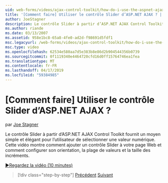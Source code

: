 ```yaml
---
uid: web-forms/videos/ajax-control-toolkit/how-do-i-use-the-aspnet-ajax-slider-control
title: '[Comment faire] Utiliser le contrôle Slider d’ASP.NET AJAX ? | Microsoft Docs'
author: JoeStagner
description: Le contrôle Slider à partir d’ASP.NET AJAX Control Toolkit fournit un moyen simple et élégant pour l’utilisateur de sélectionner une valeur numérique. Cette vidéo montre comment ad...
ms.author: riande
ms.date: 03/13/2007
ms.assetid: 958e1bc8-65a8-4fe0-ad2d-f98691d5fdf1
msc.legacyurl: /web-forms/videos/ajax-control-toolkit/how-do-i-use-the-aspnet-ajax-slider-control
msc.type: video
ms.openlocfilehash: 62534e580aa7d5e383b8e86d2b904544356b0739
ms.sourcegitcommit: 0f1119340e4464720cfd16d0ff15764746ea1fea
ms.translationtype: MT
ms.contentlocale: fr-FR
ms.lasthandoff: 04/17/2019
ms.locfileid: "59384985"
---
```

# <a name="how-do-i-use-the-aspnet-ajax-slider-control"></a>[Comment faire] Utiliser le contrôle Slider d’ASP.NET AJAX ?

par [Joe Stagner](https://github.com/JoeStagner)

Le contrôle Slider à partir d’ASP.NET AJAX Control Toolkit fournit un moyen simple et élégant pour l’utilisateur de sélectionner une valeur numérique. Cette vidéo montre comment ajouter un contrôle Slider à votre page Web et comment configurer son orientation, la plage de valeurs et la taille des incréments.

[&#9654;Regardez la vidéo (10 minutes)](https://channel9.msdn.com/Blogs/ASP-NET-Site-Videos/how-do-i-use-the-aspnet-ajax-slider-control)

> [!div class="step-by-step"]
> [Précédent](how-do-i-use-the-aspnet-ajax-confirmbutton-extender.md)
> [Suivant](how-do-i-use-the-aspnet-ajax-autocomplete-control.md)
